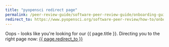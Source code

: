 ```yaml
---
title: "pyopensci redirect page"
permalink: /peer-review-guide/software-peer-review-guide/onboarding-guide.html
redirect_to: https://www.pyopensci.org/software-peer-review/how-to/onboarding-guide.html
---
```



Oops - looks like you're looking for our {{ page.title }}. Directing you
to the right page now: <a href="{{ page.redirect_to }}"> {{ page.redirect_to }} </a>
